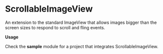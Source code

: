 ScrollableImageView
============================

An extension to the standard ImageView that allows images bigger than the screen sizes to respond to scroll and fling events.

**Usage**

Check the **sample** module for a project that integrates ScrollableImageView.